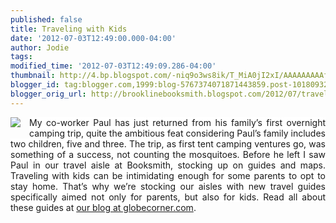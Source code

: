 ```yaml
---
published: false
title: Traveling with Kids
date: '2012-07-03T12:49:00.000-04:00'
author: Jodie
tags: 
modified_time: '2012-07-03T12:49:09.286-04:00'
thumbnail: http://4.bp.blogspot.com/-niq9o3ws8ik/T_MiA0jI2xI/AAAAAAAAAfk/MWJ6sv8fxM0/s72-c/FC9781934028605+%25281%2529.JPG
blogger_id: tag:blogger.com,1999:blog-5767374071871443859.post-1018093255689505384
blogger_orig_url: http://brooklinebooksmith.blogspot.com/2012/07/traveling-with-kids.html
---
```


<div class="separator" style="clear: both; text-align: center;"><a href="http://4.bp.blogspot.com/-niq9o3ws8ik/T_MiA0jI2xI/AAAAAAAAAfk/MWJ6sv8fxM0/s1600/FC9781934028605+%25281%2529.JPG" imageanchor="1" style="clear: left; float: left; margin-bottom: 1em; margin-right: 1em; text-align: justify;"><img border="0" src="http://4.bp.blogspot.com/-niq9o3ws8ik/T_MiA0jI2xI/AAAAAAAAAfk/MWJ6sv8fxM0/s1600/FC9781934028605+%25281%2529.JPG" /></a><span style="background-color: white; color: #333333; font-family: Verdana, Tahoma, Arial, serif; font-size: 12px; line-height: 21px; text-align: left;"></span></div><div style="text-align: justify;"><span style="background-color: white;">My co-worker Paul has just returned from his family’s first overnight camping trip, quite the ambitious feat considering Paul’s family includes two children, five and three. The trip, as first tent camping ventures go, was something of a success, not counting the mosquitoes. Before he left I saw Paul in our travel aisle at Booksmith, stocking up on guides and maps. Traveling with kids can be intimidating enough for some parents to opt to stay home. That’s why we’re stocking our aisles with new travel guides specifically aimed not only for parents, but also for kids. Read all about these guides at <a href="http://globecornerbookstore.com/blogs/">our blog at globecorner.com</a>.</span></div><div style="text-align: justify;"><span style="background-color: white;"><br /></span></div><div style="text-align: justify;"><br /></div>